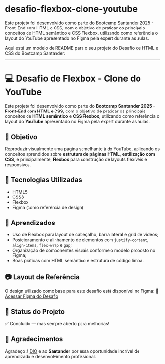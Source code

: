 # desafio-flexbox-clone-youtube
Este projeto foi desenvolvido como parte do Bootcamp Santander 2025 - Front-End com HTML e CSS, com o objetivo de praticar os principais conceitos de HTML semântico e CSS Flexbox, utilizando como referência o layout do YouTube apresentado no Figma pela expert durante as aulas.

Aqui está um modelo de README para o seu projeto do Desafio de HTML e CSS do Bootcamp Santander:

---

# 💻 Desafio de Flexbox - Clone do YouTube

Este projeto foi desenvolvido como parte do **Bootcamp Santander 2025 - Front-End com HTML e CSS**, com o objetivo de praticar os principais conceitos de **HTML semântico** e **CSS Flexbox**, utilizando como referência o layout do **YouTube** apresentado no Figma pela expert durante as aulas.

## 🎯 Objetivo

Reproduzir visualmente uma página semelhante à do YouTube, aplicando os conceitos aprendidos sobre **estrutura de páginas HTML**, **estilização com CSS**, e principalmente, **Flexbox** para construção de layouts flexíveis e responsivos.

## 🚀 Tecnologias Utilizadas

* HTML5
* CSS3
* Flexbox
* Figma (como referência de design)

## 🧠 Aprendizados

* Uso de Flexbox para layout de cabeçalho, barra lateral e grid de vídeos;
* Posicionamento e alinhamento de elementos com `justify-content`, `align-items`, `flex-wrap` e `gap`;
* Organização de componentes visuais conforme o modelo proposto no Figma;
* Boas práticas com HTML semântico e estrutura de código limpa.


## 📷 Layout de Referência

O design utilizado como base para este desafio está disponível no Figma:
🔗 [Acessar Figma do Desafio]([https://www.figma.com/](https://www.figma.com/design/lrRWUZPKnqMDZrSDJmZxUS/Desafio-de-Flexbox---DIO?node-id=1-2&t=DXTTlCaiKOzIYbk7-0))

## 📌 Status do Projeto

✅ Concluído — mas sempre aberto para melhorias!

## 🙌 Agradecimentos

Agradeço à [DIO](https://www.dio.me) e ao **Santander** por essa oportunidade incrível de aprendizado e desenvolvimento profissional.

